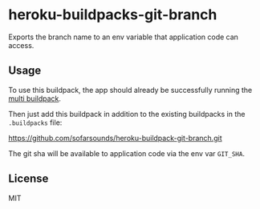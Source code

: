 # heroku-buildpacks-git-branch
Exports the branch name to an env variable that
application code can access.

## Usage
To use this buildpack, the app should already be successfully running the [multi
buildpack](https://github.com/heroku/heroku-buildpack-multi).

Then just add this buildpack in addition to the existing buildpacks in the
`.buildpacks` file:

  https://github.com/sofarsounds/heroku-buildpack-git-branch.git

The git sha will be available to application code via the env var `GIT_SHA`.

## License
MIT
